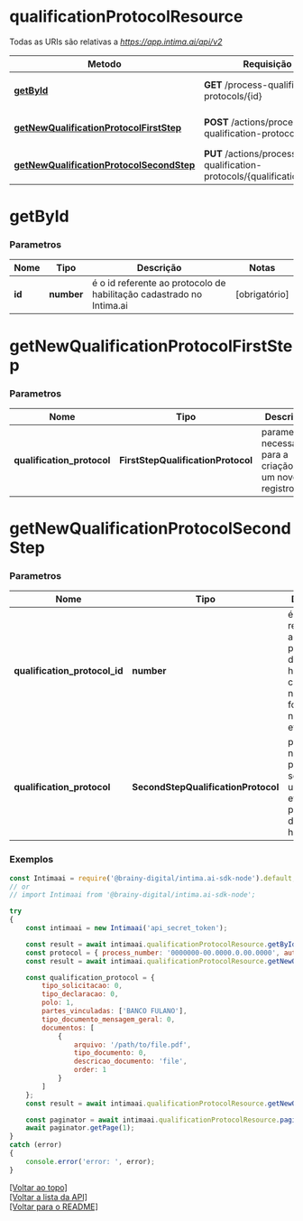 # **qualificationProtocolResource**

Todas as URIs são relativas a *https://app.intima.ai/api/v2*

Metodo | Requisição HTTP | Descrição
------------- | ------------- | -------------
[**getById**](qualificationProtocolResource.md#getById) | **GET** /process-qualification-protocols/{id} | Visualiza um certificado
[**getNewQualificationProtocolFirstStep**](qualificationProtocolResource.md#getNewQualificationProtocolFirstStep) | **POST** /actions/process-qualification-protocols | Cadastra um novo certificado
[**getNewQualificationProtocolSecondStep**](qualificationProtocolResource.md#getNewQualificationProtocolSecondStep) | **PUT** /actions/process-qualification-protocols/{qualification_protocol_id} | Atualiza um certificado

# **getById**

### Parametros

Nome | Tipo | Descrição | Notas
------------- | ------------- | ------------- | -------------
**id** | **number**| é o id referente ao protocolo de habilitação cadastrado no Intima.ai | [obrigatório]

# **getNewQualificationProtocolFirstStep**

### Parametros

Nome | Tipo | Descrição | Notas
------------- | ------------- | ------------- | -------------
**qualification_protocol** | **FirstStepQualificationProtocol**| parametros necessários para a criação de um novo registro | [obrigatório]

# **getNewQualificationProtocolSecondStep**

### Parametros

Nome | Tipo | Descrição | Notas
------------- | ------------- | ------------- | -------------
**qualification_protocol_id** | **number**| é o id referente ao protocolo de habilitação cadastrado no Intima.ai, fornecido na primeira etapa | [obrigatório]
**qualification_protocol** | **SecondStepQualificationProtocol**| parametros necessários para a segunda e ultima etapa do protocolo de habilitação | [obrigatório]

### Exemplos
```javascript
const Intimaai = require('@brainy-digital/intima.ai-sdk-node').default;
// or
// import Intimaai from '@brainy-digital/intima.ai-sdk-node';

try
{
    const intimaai = new Intimaai('api_secret_token');

    const result = await intimaai.qualificationProtocolResource.getById(21);
    const protocol = { process_number: '0000000-00.0000.0.00.0000', auth_id: 1 };
    const result = await intimaai.qualificationProtocolResource.getNewQualificationProtocolFirstStep(protocol);

    const qualification_protocol = {
        tipo_solicitacao: 0,
        tipo_declaracao: 0,
        polo: 1,
        partes_vinculadas: ['BANCO FULANO'],
        tipo_documento_mensagem_geral: 0,
        documentos: [
            { 
                arquivo: '/path/to/file.pdf', 
                tipo_documento: 0, 
                descricao_documento: 'file', 
                order: 1 
            }
        ]
    };
    const result = await intimaai.qualificationProtocolResource.getNewQualificationProtocolSecondStep(4039, qualification_protocol);

    const paginator = await intimaai.qualificationProtocolResource.paginate();
    await paginator.getPage(1);
}
catch (error)
{
    console.error('error: ', error);
}
```

[[Voltar ao topo]](#)        
[[Voltar a lista da API]](../../README.md#Documentação-para-os-Endpoints-da-API)    
[[Voltar para o README]](../../README.md#Intima.ai---SDK-NodeJS)
